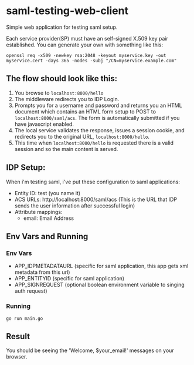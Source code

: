# saml-testing-web-client

Simple web application for testing saml setup.

Each service provider(SP) must have an self-signed X.509 key pair established. You can generate your own with something like this:

    openssl req -x509 -newkey rsa:2048 -keyout myservice.key -out myservice.cert -days 365 -nodes -subj "/CN=myservice.example.com"

## The flow should look like this:

1. You browse to `localhost:8000/hello`
2. The middleware redirects you to IDP Login.
3. Prompts you for a username and password and returns you an HTML document which contains an HTML form setup to POST to `localhost:8000/saml/acs`. The form is automatically submitted if you have javascript enabled.
4. The local service validates the response, issues a session cookie, and redirects you to the original URL, `localhost:8000/hello`.
5. This time when `localhost:8000/hello` is requested there is a valid session and so the main content is served.

## IDP Setup:

When i'm testing saml, i've put these configuration to saml applications:

- Entity ID: test (you name it)
- ACS URLs: http://localhost:8000/saml/acs (This is the URL that IDP sends the user information after successful login)
- Attribute mappings:
  - email: Email Address

## Env Vars and Running

### Env Vars

- APP_IDPMETADATAURL (specific for saml application, this app gets xml metadata from this url)
- APP_ENTITYID (specific for saml application)
- APP_SIGNREQUEST (optional boolean environment variable to singing auth request)


### Running

`go run main.go`

## Result

You should be seeing the 'Welcome, $your_email!' messages on your browser.
